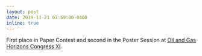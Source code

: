 ```yaml
---
layout: post
date: 2019-11-21 07:59:00-0400
inline: true
---
```


First place in Paper Contest and second in the Poster Session at [Oil and Gas Horizons Congress XI](https://www.rogtecmagazine.com/results-of-the-11th-international-youth-scientific-practical-congress-oil-and-gas-horizons/).